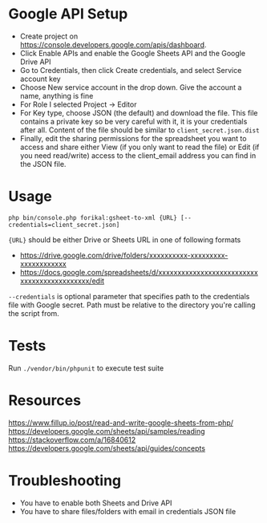# Google API Setup
- Create project on https://console.developers.google.com/apis/dashboard.
- Click Enable APIs and enable the Google Sheets API and the Google Drive API
- Go to Credentials, then click Create credentials, and select Service account key
- Choose New service account in the drop down. Give the account a name, anything is fine
- For Role I selected Project -> Editor
- For Key type, choose JSON (the default) and download the file. 
This file contains a private key so be very careful with it, it is your credentials after all. 
Content of the file should be similar to `client_secret.json.dist` 
- Finally, edit the sharing permissions for the spreadsheet you want to access and share either View 
(if you only want to read the file) or Edit (if you need read/write) access to the client_email address you can 
find in the JSON file.

# Usage
`php bin/console.php forikal:gsheet-to-xml {URL} [--credentials=client_secret.json]`

`{URL}` should be either Drive or Sheets URL in one of following formats
- https://drive.google.com/drive/folders/xxxxxxxxxx-xxxxxxxxx-xxxxxxxxxxxx
- https://docs.google.com/spreadsheets/d/xxxxxxxxxxxxxxxxxxxxxxxxxxxxxxxxxxxxxxxxxxxx/edit

`--credentials` is optional parameter that specifies path to the credentials file with Google secret. Path
must be relative to the directory you're calling the script from.

# Tests
Run `./vendor/bin/phpunit` to execute test suite

# Resources
https://www.fillup.io/post/read-and-write-google-sheets-from-php/
https://developers.google.com/sheets/api/samples/reading
https://stackoverflow.com/a/16840612
https://developers.google.com/sheets/api/guides/concepts

# Troubleshooting
- You have to enable both Sheets and Drive API
- You have to share files/folders with email in credentials JSON file

